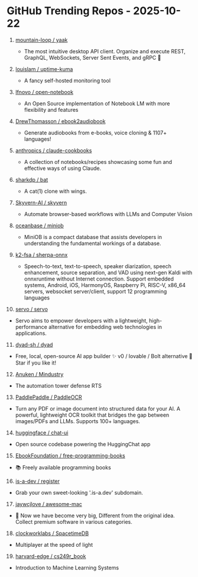 # GitHub Trending Repos - 2025-10-22

1. [mountain-loop /    yaak](https://github.com/mountain-loop/yaak)
   - The most intuitive desktop API client. Organize and execute REST, GraphQL, WebSockets, Server Sent Events, and gRPC 🦬

2. [louislam /    uptime-kuma](https://github.com/louislam/uptime-kuma)
   - A fancy self-hosted monitoring tool

3. [lfnovo /    open-notebook](https://github.com/lfnovo/open-notebook)
   - An Open Source implementation of Notebook LM with more flexibility and features

4. [DrewThomasson /    ebook2audiobook](https://github.com/DrewThomasson/ebook2audiobook)
   - Generate audiobooks from e-books, voice cloning & 1107+ languages!

5. [anthropics /    claude-cookbooks](https://github.com/anthropics/claude-cookbooks)
   - A collection of notebooks/recipes showcasing some fun and effective ways of using Claude.

6. [sharkdp /    bat](https://github.com/sharkdp/bat)
   - A cat(1) clone with wings.

7. [Skyvern-AI /    skyvern](https://github.com/Skyvern-AI/skyvern)
   - Automate browser-based workflows with LLMs and Computer Vision

8. [oceanbase /    miniob](https://github.com/oceanbase/miniob)
   - MiniOB is a compact database that assists developers in understanding the fundamental workings of a database.

9. [k2-fsa /    sherpa-onnx](https://github.com/k2-fsa/sherpa-onnx)
   - Speech-to-text, text-to-speech, speaker diarization, speech enhancement, source separation, and VAD using next-gen Kaldi with onnxruntime without Internet connection. Support embedded systems, Android, iOS, HarmonyOS, Raspberry Pi, RISC-V, x86_64 servers, websocket server/client, support 12 programming languages

10. [servo /    servo](https://github.com/servo/servo)
   - Servo aims to empower developers with a lightweight, high-performance alternative for embedding web technologies in applications.

11. [dyad-sh /    dyad](https://github.com/dyad-sh/dyad)
   - Free, local, open-source AI app builder ✨ v0 / lovable / Bolt alternative 🌟 Star if you like it!

12. [Anuken /    Mindustry](https://github.com/Anuken/Mindustry)
   - The automation tower defense RTS

13. [PaddlePaddle /    PaddleOCR](https://github.com/PaddlePaddle/PaddleOCR)
   - Turn any PDF or image document into structured data for your AI. A powerful, lightweight OCR toolkit that bridges the gap between images/PDFs and LLMs. Supports 100+ languages.

14. [huggingface /    chat-ui](https://github.com/huggingface/chat-ui)
   - Open source codebase powering the HuggingChat app

15. [EbookFoundation /    free-programming-books](https://github.com/EbookFoundation/free-programming-books)
   - 📚 Freely available programming books

16. [is-a-dev /    register](https://github.com/is-a-dev/register)
   - Grab your own sweet-looking '.is-a.dev' subdomain.

17. [jaywcjlove /    awesome-mac](https://github.com/jaywcjlove/awesome-mac)
   -  Now we have become very big, Different from the original idea. Collect premium software in various categories.

18. [clockworklabs /    SpacetimeDB](https://github.com/clockworklabs/SpacetimeDB)
   - Multiplayer at the speed of light

19. [harvard-edge /    cs249r_book](https://github.com/harvard-edge/cs249r_book)
   - Introduction to Machine Learning Systems

